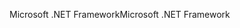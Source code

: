 <span data-ttu-id="b83b7-101">Microsoft .NET Framework</span><span class="sxs-lookup"><span data-stu-id="b83b7-101">Microsoft .NET Framework</span></span>